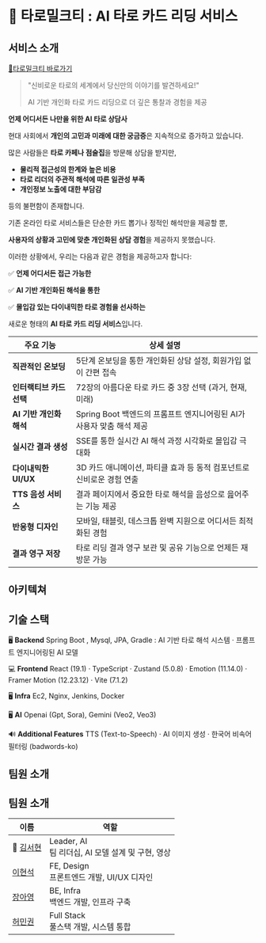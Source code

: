 # 🔮 타로밀크티 : AI 타로 카드 리딩 서비스

## 서비스 소개

[ 🧋타로밀크티 바로가기 ](https://tarotmilk.com)

>
> "신비로운 타로의 세계에서 당신만의 이야기를 발견하세요!"
>
> AI 기반 개인화 타로 카드 리딩으로 더 깊은 통찰과 경험을 제공
>

**언제 어디서든 나만을 위한 AI 타로 상담사**

현대 사회에서 **개인의 고민과 미래에 대한 궁금증**은 지속적으로 증가하고 있습니다.

많은 사람들은 **타로 카페나 점술집**을 방문해 상담을 받지만,

- **물리적 접근성의 한계와 높은 비용**
- **타로 리더의 주관적 해석에 따른 일관성 부족**
- **개인정보 노출에 대한 부담감**

등의 불편함이 존재합니다.

기존 온라인 타로 서비스들은 단순한 카드 뽑기나 정적인 해석만을 제공할 뿐,

**사용자의 상황과 고민에 맞춘 개인화된 상담 경험**을 제공하지 못했습니다.

이러한 상황에서, 우리는 다음과 같은 경험을 제공하고자 합니다:

✅ **언제 어디서든 접근 가능한**

✅ **AI 기반 개인화된 해석을 통한**

✅ **몰입감 있는 다이내믹한 타로 경험을 선사하는**

새로운 형태의 **AI 타로 카드 리딩 서비스**입니다.

| 주요 기능 | 상세 설명 |
| --- | --- |
| **직관적인 온보딩** | 5단계 온보딩을 통한 개인화된 상담 설정, 회원가입 없이 간편 접속 |
| **인터랙티브 카드 선택** | 72장의 아름다운 타로 카드 중 3장 선택 (과거, 현재, 미래) |
| **AI 기반 개인화 해석** | Spring Boot 백엔드의 프롬프트 엔지니어링된 AI가 사용자 맞춤 해석 제공 |
| **실시간 결과 생성** | SSE를 통한 실시간 AI 해석 과정 시각화로 몰입감 극대화 |
| **다이내믹한 UI/UX** | 3D 카드 애니메이션, 파티클 효과 등 동적 컴포넌트로 신비로운 경험 연출 |
| **TTS 음성 서비스** | 결과 페이지에서 중요한 타로 해석을 음성으로 읊어주는 기능 제공 |
| **반응형 디자인** | 모바일, 태블릿, 데스크톱 완벽 지원으로 어디서든 최적화된 경험 |
| **결과 영구 저장** | 타로 리딩 결과 영구 보관 및 공유 기능으로 언제든 재방문 가능 |


## 아키텍쳐
<!-- 아키텍처 다이어그램 이미지 삽입 예정 -->

## 기술 스택

🖥️ **Backend**
Spring Boot , Mysql, JPA, Gradle : AI 기반 타로 해석 시스템 · 프롬프트 엔지니어링된 AI 모델


💻 **Frontend**
React (19.1) · TypeScript · Zustand (5.0.8) · Emotion (11.14.0) · Framer Motion (12.23.12) · Vite (7.1.2)

🖥️ **Infra**
Ec2, Nginx, Jenkins, Docker

🖥️ **AI**
Openai (Gpt, Sora), Gemini (Veo2, Veo3)


🔊 **Additional Features**
TTS (Text-to-Speech) · AI 이미지 생성 · 한국어 비속어 필터링 (badwords-ko)

## 팀원 소개

## 팀원 소개
| 이름 | 역할|
| --- | --- |
| 👑 [김서현](https://github.com/se0hyun) | Leader, AI<br/>팀 리더십, AI 모델 설계 및 구현, 영상 |
| [이현석](https://github.com/ppower-dev) |  FE, Design<br/>프론트엔드 개발, UI/UX 디자인 |
| [장아영](https://github.com/yellowjang) | BE, Infra<br/>백엔드 개발, 인프라 구축 |
| [허민권](https://github.com/initcatcher) | Full Stack<br/>풀스택 개발, 시스템 통합 |
